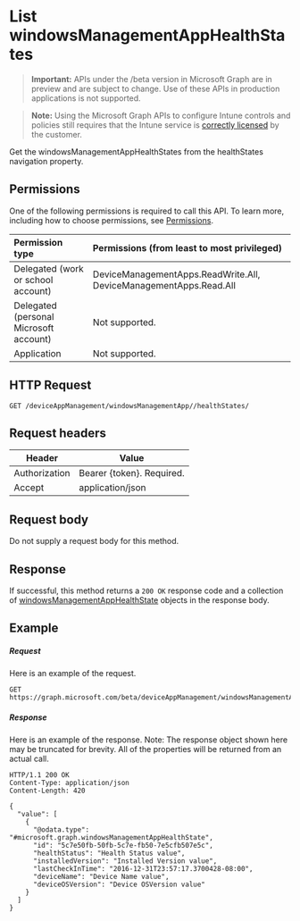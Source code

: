 ﻿# List windowsManagementAppHealthStates

> **Important:** APIs under the /beta version in Microsoft Graph are in preview and are subject to change. Use of these APIs in production applications is not supported.

> **Note:** Using the Microsoft Graph APIs to configure Intune controls and policies still requires that the Intune service is [correctly licensed](https://go.microsoft.com/fwlink/?linkid=839381) by the customer.

Get the windowsManagementAppHealthStates from the healthStates navigation property.
## Permissions
One of the following permissions is required to call this API. To learn more, including how to choose permissions, see [Permissions](../../../concepts/permissions_reference.md).

|Permission type      | Permissions (from least to most privileged)              |
|:--------------------|:---------------------------------------------------------|
|Delegated (work or school account) | DeviceManagementApps.ReadWrite.All, DeviceManagementApps.Read.All    |
|Delegated (personal Microsoft account) | Not supported.    |
|Application | Not supported. |

## HTTP Request
<!-- {
  "blockType": "ignored"
}
-->
```http
GET /deviceAppManagement/windowsManagementApp//healthStates/
```

## Request headers
|Header|Value|
|---|---|
|Authorization|Bearer {token}. Required.|
|Accept|application/json|

## Request body
Do not supply a request body for this method.

## Response

If successful, this method returns a `200 OK` response code and a collection of [windowsManagementAppHealthState](../resources/intune_devicefe_windowsmanagementapphealthstate.md) objects in the response body.

## Example

##### Request

Here is an example of the request.
```http
GET https://graph.microsoft.com/beta/deviceAppManagement/windowsManagementApp//healthStates/
```

##### Response

Here is an example of the response. Note: The response object shown here may be truncated for brevity. All of the properties will be returned from an actual call.
```http
HTTP/1.1 200 OK
Content-Type: application/json
Content-Length: 420

{
  "value": [
    {
      "@odata.type": "#microsoft.graph.windowsManagementAppHealthState",
      "id": "5c7e50fb-50fb-5c7e-fb50-7e5cfb507e5c",
      "healthStatus": "Health Status value",
      "installedVersion": "Installed Version value",
      "lastCheckInTime": "2016-12-31T23:57:17.3700428-08:00",
      "deviceName": "Device Name value",
      "deviceOSVersion": "Device OSVersion value"
    }
  ]
}
```



